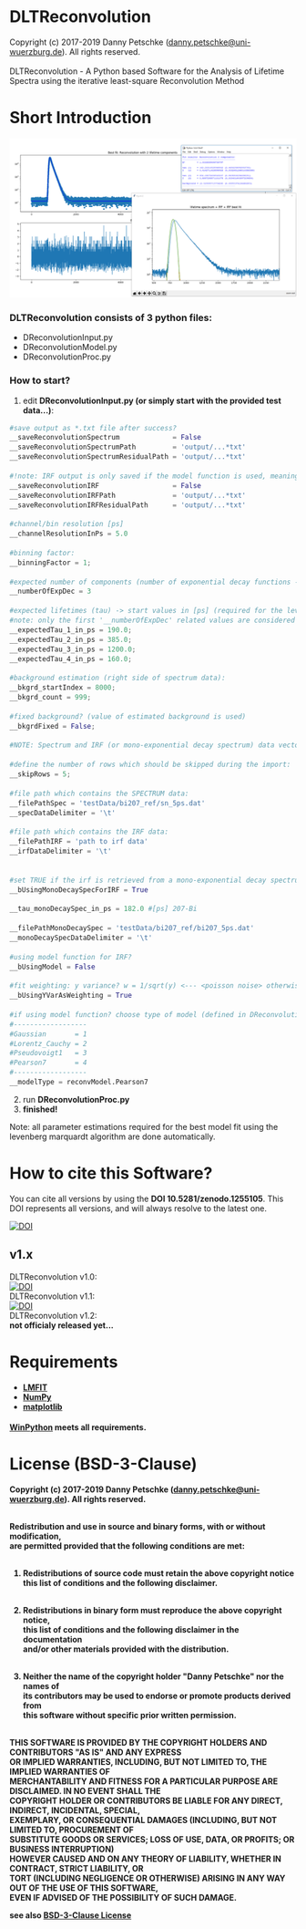 # DLTReconvolution
Copyright (c) 2017-2019 Danny Petschke (danny.petschke@uni-wuerzburg.de). All rights reserved.<br><br>
DLTReconvolution - A Python based Software for the Analysis of Lifetime Spectra using the iterative least-square Reconvolution Method

# Short Introduction

![DLTReconvolution output](/testData/demo.png)

### DLTReconvolution consists of 3 python files:

- DReconvolutionInput.py
- DReconvolutionModel.py
- DReconvolutionProc.py

### How to start?

1. edit <b>DReconvolutionInput.py (or simply start with the provided test data...)</b>:

```python
#save output as *.txt file after success?
__saveReconvolutionSpectrum             = False
__saveReconvolutionSpectrumPath         = 'output/...*txt'
__saveReconvolutionSpectrumResidualPath = 'output/...*txt'

#!note: IRF output is only saved if the model function is used, meaning--> (__bUsingModel = True)
__saveReconvolutionIRF                  = False
__saveReconvolutionIRFPath              = 'output/...*txt'
__saveReconvolutionIRFResidualPath      = 'output/...*txt'

#channel/bin resolution [ps]
__channelResolutionInPs = 5.0

#binning factor:
__binningFactor = 1;

#expected number of components (number of exponential decay functions - LIMITED to MAX: 4):
__numberOfExpDec = 3

#expected lifetimes (tau) -> start values in [ps] (required for the levenberg marquardt fit using lmfit library)
#note: only the first '__numberOfExpDec' related values are considered (e.g.: for __numberOfExpDec = 2 --> __expectedTau_1_in_ps AND __expectedTau_2_in_ps)
__expectedTau_1_in_ps = 190.0;
__expectedTau_2_in_ps = 385.0;
__expectedTau_3_in_ps = 1200.0;
__expectedTau_4_in_ps = 160.0;

#background estimation (right side of spectrum data):
__bkgrd_startIndex = 8000;
__bkgrd_count = 999;

#fixed background? (value of estimated background is used)
__bkgrdFixed = False;

#NOTE: Spectrum and IRF (or mono-exponential decay spectrum) data vectors require equal length!!!

#define the number of rows which should be skipped during the import:
__skipRows = 5;

#file path which contains the SPECTRUM data:
__filePathSpec = 'testData/bi207_ref/sn_5ps.dat'
__specDataDelimiter = '\t'

#file path which contains the IRF data:
__filePathIRF = 'path to irf data'
__irfDataDelimiter = '\t'


#set TRUE if the irf is retrieved from a mono-exponential decay spectrum such as well annealed metals or 207-Bi (in this case, the IRF data will be ignored):
__bUsingMonoDecaySpecForIRF = True

__tau_monoDecaySpec_in_ps = 182.0 #[ps] 207-Bi

__filePathMonoDecaySpec = 'testData/bi207_ref/bi207_5ps.dat'
__monoDecaySpecDataDelimiter = '\t'

#using model function for IRF?
__bUsingModel = False

#fit weighting: y variance? w = 1/sqrt(y) <--- <poisson noise> otherwise the weighting is equally distributed: w = 1
__bUsingYVarAsWeighting = True

#if using model function? choose type of model (defined in DReconvolutionModel.py):
#------------------
#Gaussian       = 1
#Lorentz_Cauchy = 2
#Pseudovoigt1   = 3
#Pearson7       = 4
#------------------
__modelType = reconvModel.Pearson7
```
2. run <b>DReconvolutionProc.py</b>
3. <b>finished!</b>

Note: all parameter estimations required for the best model fit using the levenberg marquardt algorithm are done automatically. 

# How to cite this Software?

You can cite all versions by using the <b>DOI 10.5281/zenodo.1255105</b>. This DOI represents all versions, and will always resolve to the latest one.<br>

[![DOI](https://zenodo.org/badge/DOI/10.5281/zenodo.1255105.svg)](https://doi.org/10.5281/zenodo.1255105)

## v1.x
DLTReconvolution v1.0:<br>[![DOI](https://zenodo.org/badge/DOI/10.5281/zenodo.1255106.svg)](https://doi.org/10.5281/zenodo.1255106)<br>
DLTReconvolution v1.1:<br>[![DOI](https://zenodo.org/badge/DOI/10.5281/zenodo.1414107.svg)](https://doi.org/10.5281/zenodo.1414107)<br>
DLTReconvolution v1.2:<br><b>not officialy released yet...<br>

# Requirements
- [LMFIT](https://lmfit.github.io/lmfit-py/model.html) 
- [NumPy](http://www.numpy.org/) 
- [matplotlib](https://matplotlib.org/)<br>

#### [WinPython](https://sourceforge.net/projects/winpython/) meets all requirements. 

# License (BSD-3-Clause)

Copyright (c) 2017-2019 Danny Petschke (danny.petschke@uni-wuerzburg.de). All rights reserved.<br><br>

Redistribution and use in source and binary forms, with or without modification,<br> 
are permitted provided that the following conditions are met:<br><br>

 1. Redistributions of source code must retain the above copyright notice<br>
    this list of conditions and the following disclaimer.<br><br>

 2. Redistributions in binary form must reproduce the above copyright notice,<br> 
    this list of conditions and the following disclaimer in the documentation<br> 
    and/or other materials provided with the distribution.<br><br>

 3. Neither the name of the copyright holder "Danny Petschke" nor the names of<br> 
    its contributors may be used to endorse or promote products derived from <br>
    this software without specific prior written permission.<br><br>


 THIS SOFTWARE IS PROVIDED BY THE COPYRIGHT HOLDERS AND CONTRIBUTORS "AS IS" AND ANY EXPRESS<br> 
 OR IMPLIED WARRANTIES, INCLUDING, BUT NOT LIMITED TO, THE IMPLIED WARRANTIES OF<br> 
 MERCHANTABILITY AND FITNESS FOR A PARTICULAR PURPOSE ARE DISCLAIMED. IN NO EVENT SHALL THE<br> 
 COPYRIGHT HOLDER OR CONTRIBUTORS BE LIABLE FOR ANY DIRECT, INDIRECT, INCIDENTAL, SPECIAL,<br> 
 EXEMPLARY, OR CONSEQUENTIAL DAMAGES (INCLUDING, BUT NOT LIMITED TO, PROCUREMENT OF<br> 
 SUBSTITUTE GOODS OR SERVICES; LOSS OF USE, DATA, OR PROFITS; OR BUSINESS INTERRUPTION)<br> 
 HOWEVER CAUSED AND ON ANY THEORY OF LIABILITY, WHETHER IN CONTRACT, STRICT LIABILITY, OR<br> 
 TORT (INCLUDING NEGLIGENCE OR OTHERWISE) ARISING IN ANY WAY OUT OF THE USE OF THIS SOFTWARE,<br> 
 EVEN IF ADVISED OF THE POSSIBILITY OF SUCH DAMAGE.<br>
 
 see also [BSD-3-Clause License](https://opensource.org/licenses/BSD-3-Clause)